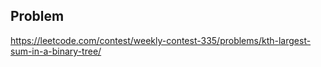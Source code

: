 ## Problem

https://leetcode.com/contest/weekly-contest-335/problems/kth-largest-sum-in-a-binary-tree/
